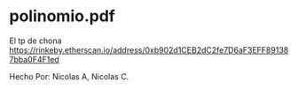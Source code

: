 # polinomio.pdf
 El tp de chona
https://rinkeby.etherscan.io/address/0xb902d1CEB2dC2fe7D6aF3EFF891387bba0F4F1ed

Hecho Por: Nicolas A, Nicolas C.
